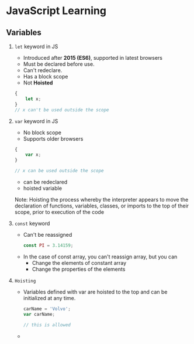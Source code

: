 # JavaScript Learning

## Variables
1. `let` keyword in JS
    - Introduced after **2015 (ES6)**, supported in latest browsers
    - Must be declared before use.
    - Can't redeclare.
    - Has a block scope
    - Not **Hoisted**
    ```js
    {
        let x;
    }
    // x can't be used outside the scope
    ```
2. `var` keyword in JS
    - No block scope
    - Supports older browsers
    ```js
    {
        var x;
    }

    // x can be used outside the scope
    ```
    - can be redeclared
    - hoisted variable


    Note: Hoisting the process whereby the interpreter appears to move the declaration of functions, variables, classes, or imports to the top of their scope, prior to execution of the code
3. `const` keyword
    - Can't be reassigned
        ```js
        const PI = 3.14159;
        ```
    - In the case of const array, you can't reassign array, but you can 
        - Change the elements of constant array
        - Change the properties of the elements
4. `Hoisting`
    - Variables defined with var are hoisted to the top and can be initialized at any time.
        ```js
        carName = 'Volvo';
        var carName;

        // this is allowed
        ```
    - 